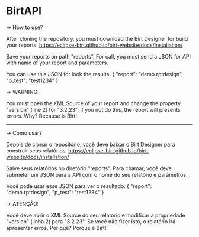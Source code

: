 # BirtAPI

-> How to use?

After cloning the repository, you must download the Birt Designer for build your reports.
https://eclipse-birt.github.io/birt-website/docs/installation/

Save your reports on path "reports". For call, you must send a JSON for API with name of your report and parameters.

You can use this JSON for look the results:
{
    "report": "demo.rptdesign",
    "p_test": "test1234"
}

-> WARNING!

You must open the XML Source of your report and change the property "version" (line 2) for "3.2.23".
If you not do this, the report will presents errors. Why? Because is Birt!


-----------------------------------------------------------------------

-> Como usar?

Depois de clonar o repositório, você deve baixar o Birt Designer para construir seus relatórios.
https://eclipse-birt.github.io/birt-website/docs/installation/

Salve seus relatórios no diretório "reports". Para chamar, você deve submeter um JSON para a API com o nome do seu 
relatório e parâmetros.

Você pode usar esse JSON para ver o resultado:
{
    "report": "demo.rptdesign",
    "p_test": "test1234"
}

-> ATENÇÃO!

Você deve abrir o XML Source do seu relatório e modificar a propriedade "version" (linha 2) para "3.2.23".
Se você não fizer isto, o relatório irá apresentar erros. Por quê? Porque é Birt!
